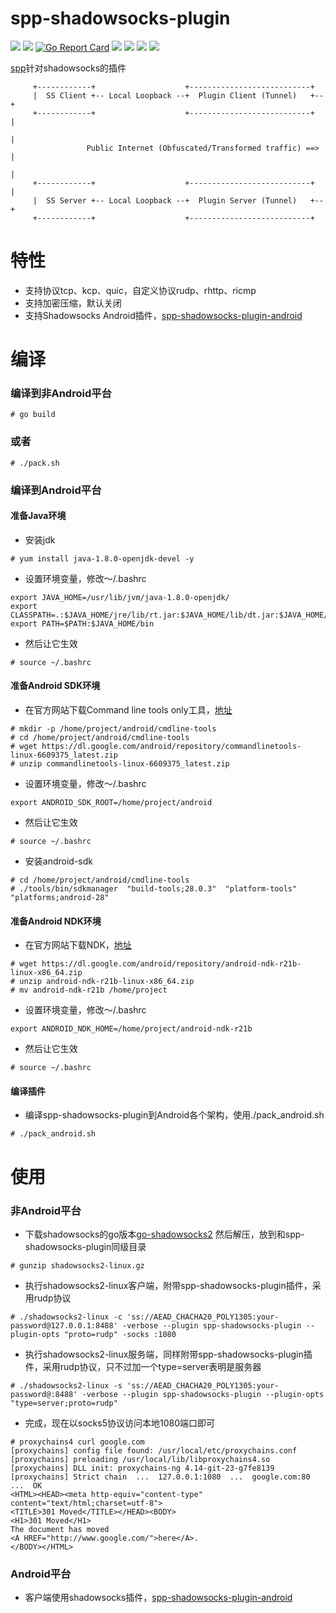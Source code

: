 # spp-shadowsocks-plugin

[<img src="https://img.shields.io/github/license/esrrhs/spp-shadowsocks-plugin">](https://github.com/esrrhs/spp-shadowsocks-plugin)
[<img src="https://img.shields.io/github/languages/top/esrrhs/spp-shadowsocks-plugin">](https://github.com/esrrhs/spp-shadowsocks-plugin)
[![Go Report Card](https://goreportcard.com/badge/github.com/esrrhs/spp-shadowsocks-plugin)](https://goreportcard.com/report/github.com/esrrhs/spp-shadowsocks-plugin)
[<img src="https://img.shields.io/github/v/release/esrrhs/spp-shadowsocks-plugin">](https://github.com/esrrhs/spp-shadowsocks-plugin/releases)
[<img src="https://img.shields.io/github/downloads/esrrhs/spp-shadowsocks-plugin/total">](https://github.com/esrrhs/spp-shadowsocks-plugin/releases)
[<img src="https://img.shields.io/docker/pulls/esrrhs/spp-shadowsocks-plugin">](https://hub.docker.com/repository/docker/esrrhs/spp-shadowsocks-plugin)
[<img src="https://img.shields.io/github/workflow/status/esrrhs/spp-shadowsocks-plugin/Go">](https://github.com/esrrhs/spp-shadowsocks-plugin/actions)

[spp](https://github.com/esrrhs/spp)针对shadowsocks的插件
```
     +------------+                    +---------------------------+
     |  SS Client +-- Local Loopback --+  Plugin Client (Tunnel)   +--+
     +------------+                    +---------------------------+  |
                                                                      |
                 Public Internet (Obfuscated/Transformed traffic) ==> |
                                                                      |
     +------------+                    +---------------------------+  |
     |  SS Server +-- Local Loopback --+  Plugin Server (Tunnel)   +--+
     +------------+                    +---------------------------+
```

# 特性
* 支持协议tcp、kcp、quic，自定义协议rudp、rhttp、ricmp
* 支持加密压缩，默认关闭
* 支持Shadowsocks Android插件，[spp-shadowsocks-plugin-android](https://github.com/esrrhs/spp-shadowsocks-plugin-android)

# 编译
### 编译到非Android平台
```
# go build
```
### 或者
```
# ./pack.sh
```

### 编译到Android平台
#### 准备Java环境
* 安装jdk
```
# yum install java-1.8.0-openjdk-devel -y
```
* 设置环境变量，修改～/.bashrc
```
export JAVA_HOME=/usr/lib/jvm/java-1.8.0-openjdk/
export CLASSPATH=.:$JAVA_HOME/jre/lib/rt.jar:$JAVA_HOME/lib/dt.jar:$JAVA_HOME/lib/tools.jar
export PATH=$PATH:$JAVA_HOME/bin
```
* 然后让它生效
```
# source ~/.bashrc
```

#### 准备Android SDK环境
* 在官方网站下载Command line tools only工具，[地址](https://developer.android.com/studio/#downloads)
```
# mkdir -p /home/project/android/cmdline-tools
# cd /home/project/android/cmdline-tools
# wget https://dl.google.com/android/repository/commandlinetools-linux-6609375_latest.zip
# unzip commandlinetools-linux-6609375_latest.zip 
```
* 设置环境变量，修改～/.bashrc
```
export ANDROID_SDK_ROOT=/home/project/android
```
* 然后让它生效
```
# source ~/.bashrc
```
* 安装android-sdk
```
# cd /home/project/android/cmdline-tools
# ./tools/bin/sdkmanager  "build-tools;28.0.3"  "platform-tools"  "platforms;android-28"
```

#### 准备Android NDK环境
* 在官方网站下载NDK，[地址](https://developer.android.com/ndk/downloads/index.html)
```
# wget https://dl.google.com/android/repository/android-ndk-r21b-linux-x86_64.zip
# unzip android-ndk-r21b-linux-x86_64.zip
# mv android-ndk-r21b /home/project
```
* 设置环境变量，修改～/.bashrc
```
export ANDROID_NDK_HOME=/home/project/android-ndk-r21b
```
* 然后让它生效
```
# source ~/.bashrc
```

#### 编译插件
* 编译spp-shadowsocks-plugin到Android各个架构，使用./pack_android.sh
```
# ./pack_android.sh
```

# 使用
### 非Android平台
* 下载shadowsocks的go版本[go-shadowsocks2](https://github.com/shadowsocks/go-shadowsocks2) 然后解压，放到和spp-shadowsocks-plugin同级目录
```
# gunzip shadowsocks2-linux.gz
```
* 执行shadowsocks2-linux客户端，附带spp-shadowsocks-plugin插件，采用rudp协议
```
# ./shadowsocks2-linux -c 'ss://AEAD_CHACHA20_POLY1305:your-password@127.0.0.1:8488' -verbose --plugin spp-shadowsocks-plugin --plugin-opts "proto=rudp" -socks :1080 
```
* 执行shadowsocks2-linux服务端，同样附带spp-shadowsocks-plugin插件，采用rudp协议，只不过加一个type=server表明是服务器
```
# ./shadowsocks2-linux -s 'ss://AEAD_CHACHA20_POLY1305:your-password@:8488' -verbose --plugin spp-shadowsocks-plugin --plugin-opts "type=server;proto=rudp"
```
* 完成，现在以socks5协议访问本地1080端口即可
```
# proxychains4 curl google.com
[proxychains] config file found: /usr/local/etc/proxychains.conf
[proxychains] preloading /usr/local/lib/libproxychains4.so
[proxychains] DLL init: proxychains-ng 4.14-git-23-g7fe8139
[proxychains] Strict chain  ...  127.0.0.1:1080  ...  google.com:80  ...  OK
<HTML><HEAD><meta http-equiv="content-type" content="text/html;charset=utf-8">
<TITLE>301 Moved</TITLE></HEAD><BODY>
<H1>301 Moved</H1>
The document has moved
<A HREF="http://www.google.com/">here</A>.
</BODY></HTML>
```
### Android平台
* 客户端使用shadowsocks插件，[spp-shadowsocks-plugin-android](https://github.com/esrrhs/spp-shadowsocks-plugin-android)
